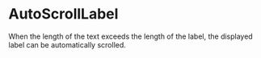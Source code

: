 # AutoScrollLabel
When the length of the text exceeds the length of the label, the displayed label can be automatically scrolled.
